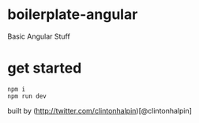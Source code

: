 # boilerplate-angular
Basic Angular Stuff

# get started
```
npm i 
npm run dev
```

built by (http://twitter.com/clintonhalpin)[@clintonhalpin]

